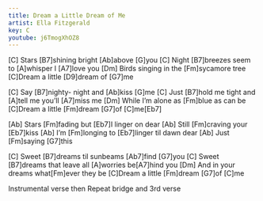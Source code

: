 ```yaml
---
title: Dream a Little Dream of Me
artist: Ella Fitzgerald
key: C
youtube: j6TmogXhOZ8
---
```


[C]   Stars [B7]shining bright [Ab]above [G]you
[C]   Night [B7]breezes seem to [A]whisper I [A7]love you
[Dm]    Birds singing in the [Fm]sycamore tree
[C]Dream a little [D9]dream of [G7]me

[C]    Say [B7]nighty- night and [Ab]kiss [G]me
[C]    Just [B7]hold me tight and [A]tell me you’ll [A7]miss me
[Dm]    While I’m alone as [Fm]blue as can be
[C]Dream a little [Fm]dream [G7]of  [C]me[Eb7]

[Ab]    Stars [Fm]fading but [Eb7]I linger on dear
[Ab]  Still [Fm]craving your [Eb7]kiss
[Ab]   I’m [Fm]longing to [Eb7]linger til dawn dear
[Ab]   Just [Fm]saying [G7]this

[C]   Sweet [B7]dreams til sunbeams [Ab7]find  [G7]you
[C]   Sweet [B7]dreams that leave all [A]worries be[A7]hind you
[Dm]    And in your dreams what[Fm]ever they be
[C]Dream a little [Fm]dream [G7]of   [C]me

Instrumental verse then
Repeat bridge and 3rd verse
